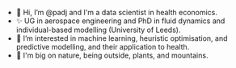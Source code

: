 - 👋 Hi, I’m @padj and I'm a data scientist in health economics.
- ✨ UG in aerospace engineering and PhD in fluid dynamics and individual-based modelling (University of Leeds).
- 👀 I’m interested in machine learning, heuristic optimisation, and predictive modelling, and their application to health.
- 🌱 I'm big on nature, being outside, plants, and mountains.

<!---
This bit is a comment.
padj/padj is a ✨ special ✨ repository because its `README.md` (this file) appears on your GitHub profile.
You can click the Preview link to take a look at your changes.
--->
